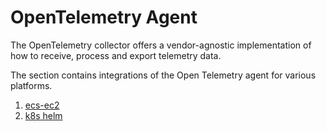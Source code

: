# OpenTelemetry Agent

The OpenTelemetry collector offers a vendor-agnostic implementation of how to receive, process and export telemetry data. 

The section contains integrations of the Open Telemetry agent for various platforms.

1. [ecs-ec2](./ecs-ec2/)
2. [k8s helm](./k8s-helm/)